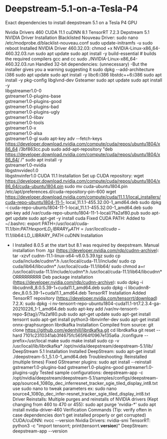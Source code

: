 # Deepstream-5.1-on-a-Tesla-P4
Exact dependencies to install deepstream 5.1 on a Tesla P4 GPU

Nvidia Drivers 460
CUDA 11.1
cuDNN 8.1
TensorRT 7.2.3
Depstream 5.1
NVIDIA Driver Installation
Blacklisted Nouveau Driver:
sudo nano /etc/modprobe.d/blacklist-nouveau.conf
sudo update-initramfs -u
sudo reboot
Installed NVIDIA Driver 460.32.03:
chmod +x NVIDIA-Linux-x86_64-460.32.03.run
sudo apt update
sudo apt install -y build-essential # builds the required compilers gcc and cc
sudo ./NVIDIA-Linux-x86_64-460.32.03.run
Handled 32-bit dependencies: (unnecessary)
-But the installer gives you a warning suggesting it
sudo dpkg --add-architecture i386
sudo apt update
sudo apt install -y libc6:i386 libstdc++6:i386
sudo apt install -y pkg-config libglvnd-dev
Gsteamer
sudo apt update
sudo apt install -y \
 libgstreamer1.0-0 \
 gstreamer1.0-plugins-base \
 gstreamer1.0-plugins-good \
 gstreamer1.0-plugins-bad \
 gstreamer1.0-plugins-ugly \
 gstreamer1.0-libav \
 gstreamer1.0-tools \
 gstreamer1.0-x \
 gstreamer1.0-alsa \
 gstreamer1.0-gl
sudo apt-key adv --fetch-keys https://developer.download.nvidia.com/compute/cuda/repos/ubuntu1804/x86_64
/3bf863cc.pub
sudo add-apt-repository "deb https://developer.download.nvidia.com/compute/cuda/repos/ubuntu1804/x86_64/ /"
sudo apt install -y \
gstreamer1.0-nvidia \
libgstnvvideo1.0 \
libgstnvinfer1.0
CUDA 11.1 Installation
Set up CUDA repository:
wget https://developer.download.nvidia.com/compute/cuda/repos/ubuntu1804/x86_64/cuda-ubuntu1804.pin
sudo mv cuda-ubuntu1804.pin /etc/apt/preferences.d/cuda-repository-pin-600
wget https://developer.download.nvidia.com/compute/cuda/11.1.1/local_installers/cuda-repo-ubuntu1804-11-1-
local_11.1.1-455.32.00-1_amd64.deb
sudo dpkg -i cuda-repo-ubuntu1804-11-1-local_11.1.1-455.32.00-1_amd64.deb
sudo apt-key add /var/cuda-repo-ubuntu1804-11-1-local/7fa2af80.pub
sudo apt-get update
sudo apt-get -y install cuda
Fixed CUDA PATH:
Added to ~/.bashrc:
export PATH=/usr/local/cuda-11.1/bin:$PATH
export LD_LIBRARY_PATH=/usr/local/cuda-11.1/lib64:$LD_LIBRARY_PATH
cuDNN Installation
 - I Installed 8.0.5 at the start but 8.1 was required by deepstream.
Manual installation from .tgz (https://developer.nvidia.com/rdp/cudnn-archive):
tar -xzvf cudnn-11.1-linux-x64-v8.0.5.39.tgz
sudo cp cuda/include/cudnn*.h /usr/local/cuda-11.1/include/
sudo cp cuda/lib64/libcudnn* /usr/local/cuda-11.1/lib64/
sudo chmod a+r /usr/local/cuda-11.1/include/cudnn*.h /usr/local/cuda-11.1/lib64/libcudnn*
ORRRRRRRRR
Deb package installation (https://developer.nvidia.com/rdp/cudnn-archive):
sudo dpkg -i libcudnn8_8.0.5.39-1+cuda11.1_amd64.deb
sudo dpkg -i libcudnn8-dev_8.0.5.39-1+cuda11.1_amd64.deb
TensorRT Installation
Added TensorRT repository (https://developer.nvidia.com/tensorrt/download) 7.2.X:
sudo dpkg -i nv-tensorrt-repo-ubuntu1804-cuda11.1-trt7.2.3.4-ga-20210226_1-1_amd64.deb
sudo apt-key add /var/nv-tensorrt-repo-${tag}/7fa2af80.pub
sudo apt-get update
sudo apt-get install tensorrt
sudo apt-get install python3-libnvinfer-dev
sudo apt-get install onnx-graphsurgeon
librdkafka Installation
Compiled from source:
git clone https://github.com/edenhill/librdkafka.git
cd librdkafka
git reset --hard 7101c2310341ab3f4675fc565f64f0967e135a6a
./configure --prefix=/usr/local
make
sudo make install
sudo cp -v /usr/local/lib/librdkafka* /opt/nvidia/deepstream/deepstream-5.1/lib/
DeepStream 5.1 Installation
Installed DeepStream:
sudo apt-get install ./deepstream-5.1_5.1.0-1_amd64.deb
Troubleshooting:
Reinstalled (multiple times)
Fixed GStreamer plugins:
sudo apt install --reinstall
gstreamer1.0-plugins-bad
gstreamer1.0-plugins-good
gstreamer1.0-plugins-ugly
Tested sample configurations:
deepstream-app -c /opt/nvidia/deepstream/deepstream-5.1/samples/configs/deepstream-app/source4_1080p_dec_inferresnet_tracker_sgie_tiled_display_int8.txt
use sudo nano to tweak parameters
ex: sudo nano source4_1080p_dec_infer-resnet_tracker_sgie_tiled_display_int8.txt
Driver Reinstalls:
Multiple purges and reinstalls of NVIDIA drivers (Kept changing from 460 to 470 or 455):
sudo apt purge 'nvidia-*'
sudo apt install nvidia-driver-460
Verification Commands (Tip: verify often in case dependencies don't get installed properly or get corrupted)
CUDA/cuDNN:
nvcc --version
Nvidia Drivers:
nvidia-smi
TensorRT:
python3 -c "import tensorrt; print(tensorrt.__version__)"
DeepStream:
deepstream-app --version

